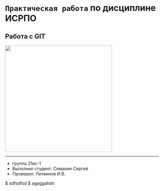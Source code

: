 # ``Практическая работа`` по дисциплине ИСРПО

## Работа с GIT

<p><img src="https://proprikol.ru/wp-content/uploads/2019/10/krasivye-kartinki-pandy-na-rabochij-stol-32.jpg" width = "350"></p> 

<p><a href="http://news-24.ru/wp-content/uploads/2020/11/e03e7416d18bb4b.jpg"></a></p>

-----

* группа 21ис-1
* Выполнил студент: Семакин Сергей
* Проверил: Литвинов И.В.

$ sdfsdfsd
$ agaggahah